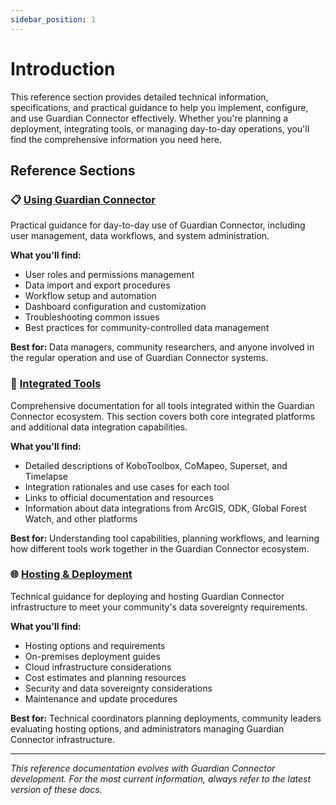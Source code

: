 ```yaml
---
sidebar_position: 1
---
```


# Introduction

This reference section provides detailed technical information, specifications, and practical guidance to help you implement, configure, and use Guardian Connector effectively. Whether you're planning a deployment, integrating tools, or managing day-to-day operations, you'll find the comprehensive information you need here.

## Reference Sections

### 📋 **[Using Guardian Connector](./using-gc/)**

Practical guidance for day-to-day use of Guardian Connector, including user management, data workflows, and system administration.

**What you'll find:**
- User roles and permissions management
- Data import and export procedures
- Workflow setup and automation
- Dashboard configuration and customization
- Troubleshooting common issues
- Best practices for community-controlled data management

**Best for:** Data managers, community researchers, and anyone involved in the regular operation and use of Guardian Connector systems.

### 🔧 **[Integrated Tools](./integrated-tools/)**

Comprehensive documentation for all tools integrated within the Guardian Connector ecosystem. This section covers both core integrated platforms and additional data integration capabilities.

**What you'll find:**
- Detailed descriptions of KoboToolbox, CoMapeo, Superset, and Timelapse
- Integration rationales and use cases for each tool
- Links to official documentation and resources
- Information about data integrations from ArcGIS, ODK, Global Forest Watch, and other platforms

**Best for:** Understanding tool capabilities, planning workflows, and learning how different tools work together in the Guardian Connector ecosystem.

### 🌐 **[Hosting & Deployment](./hosting/)**

Technical guidance for deploying and hosting Guardian Connector infrastructure to meet your community's data sovereignty requirements.

**What you'll find:**
- Hosting options and requirements
- On-premises deployment guides
- Cloud infrastructure considerations
- Cost estimates and planning resources
- Security and data sovereignty considerations
- Maintenance and update procedures

**Best for:** Technical coordinators planning deployments, community leaders evaluating hosting options, and administrators managing Guardian Connector infrastructure.

---

*This reference documentation evolves with Guardian Connector development. For the most current information, always refer to the latest version of these docs.*